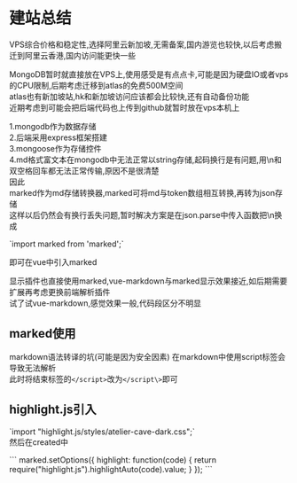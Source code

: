 建站总结  
===
  
  
VPS综合价格和稳定性,选择阿里云新加坡,无需备案,国内游览也较快,以后考虑搬迁到阿里云香港,国内访问能更快一些  
  
MongoDB暂时就直接放在VPS上,使用感受是有点点卡,可能是因为硬盘IO或者vps的CPU限制,后期考虑迁移到atlas的免费500M空间  
atlas也有新加坡站,hk和新加坡访问应该都会比较快,还有自动备份功能  
近期考虑到可能会把后端代码也上传到github就暂时放在vps本机上  



1.mongodb作为数据存储  
2.后端采用express框架搭建  
3.mongoose作为存储控件  
4.md格式富文本在mongodb中无法正常以string存储,起码换行是有问题,用\n和双空格回车都无法正常传输,原因不是很清楚  
因此  
marked作为md存储转换器,marked可将md与token数组相互转换,再转为json存储  
这样以后仍然会有换行丢失问题,暂时解决方案是在json.parse中传入函数把\n换成<br>
  
\`import marked from 'marked';\`  
  
即可在vue中引入marked   
    
显示插件也直接使用marked,vue-markdown与marked显示效果接近,如后期需要扩展再考虑更换前端解析插件  
试了试vue-markdown,感觉效果一般,代码段区分不明显  
  
marked使用  
---
  
markdown语法转译的坑(可能是因为安全因素)
在markdown中使用script标签会导致无法解析  
此时将结束标签的`</script>`改为`</script\>`即可
    
highlight.js引入  
---
\`import "highlight.js/styles/atelier-cave-dark.css";\`  
然后在created中  
  
\`\`\`
  marked.setOptions({
        highlight: function(code) {
          return require("highlight.js").highlightAuto(code).value;
        }
      });
\`\`\`
  
